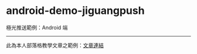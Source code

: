 # android-demo-jiguangpush
極光推送範例：Android 端
<br />

***

此為本人部落格教學文章之範例：[文章連結](https://codingbydumbbell.blogspot.com/2019/01/android-part-1android.html)
